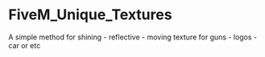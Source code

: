 # FiveM_Unique_Textures
A simple method for shining - reflective - moving texture for guns - logos - car or etc
